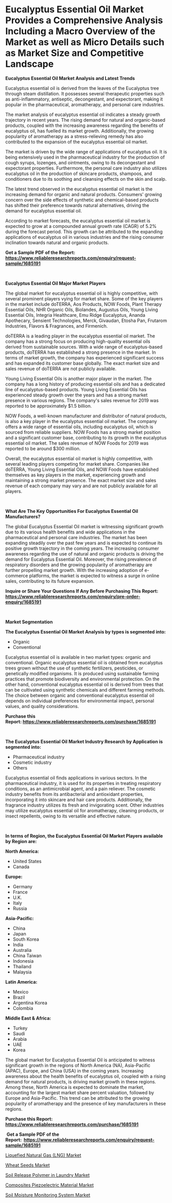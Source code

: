 <p><h1>Eucalyptus Essential Oil Market Provides a Comprehensive Analysis Including a Macro Overview of the Market as well as Micro Details such as Market Size and Competitive Landscape</h1></p><p><strong>Eucalyptus Essential Oil Market Analysis and Latest Trends</strong></p>
<p><p>Eucalyptus essential oil is derived from the leaves of the Eucalyptus tree through steam distillation. It possesses several therapeutic properties such as anti-inflammatory, antiseptic, decongestant, and expectorant, making it popular in the pharmaceutical, aromatherapy, and personal care industries.</p><p>The market analysis of eucalyptus essential oil indicates a steady growth trajectory in recent years. The rising demand for natural and organic-based products, coupled with the increasing awareness regarding the benefits of eucalyptus oil, has fuelled its market growth. Additionally, the growing popularity of aromatherapy as a stress-relieving remedy has also contributed to the expansion of the eucalyptus essential oil market.</p><p>The market is driven by the wide range of applications of eucalyptus oil. It is being extensively used in the pharmaceutical industry for the production of cough syrups, lozenges, and ointments, owing to its decongestant and expectorant properties. Furthermore, the personal care industry also utilizes eucalyptus oil in the production of skincare products, shampoos, and conditioners due to its soothing and cleansing effects on the skin and scalp.</p><p>The latest trend observed in the eucalyptus essential oil market is the increasing demand for organic and natural products. Consumers' growing concern over the side effects of synthetic and chemical-based products has shifted their preference towards natural alternatives, driving the demand for eucalyptus essential oil.</p><p>According to market forecasts, the eucalyptus essential oil market is expected to grow at a compounded annual growth rate (CAGR) of 5.2% during the forecast period. This growth can be attributed to the expanding applications of eucalyptus oil in various industries and the rising consumer inclination towards natural and organic products.</p></p>
<p><strong>Get a Sample PDF of the Report:&nbsp; <a href="https://www.reliableresearchreports.com/enquiry/request-sample/1685191">https://www.reliableresearchreports.com/enquiry/request-sample/1685191</a></strong></p>
<p>&nbsp;</p>
<p><strong>Eucalyptus Essential Oil Major Market Players</strong></p>
<p><p>The global market for eucalyptus essential oil is highly competitive, with several prominent players vying for market share. Some of the key players in the market include doTERRA, Aos Products, NOW Foods, Plant Therapy Essential Oils, NHR Organic Oils, Biolandes, Augustus Oils, Young Living Essential Oils, Integria Healthcare, Emu Ridge Eucalyptus, Ananda Apothecary, Sensient Technologies, Merck, Givaudan, Etosha Pan, Frutarom Industries, Flavors & Fragrances, and Firmenich.</p><p>doTERRA is a leading player in the eucalyptus essential oil market. The company has a strong focus on producing high-quality essential oils derived from sustainable sources. With a wide range of eucalyptus-based products, doTERRA has established a strong presence in the market. In terms of market growth, the company has experienced significant success and has expanded its customer base globally. The exact market size and sales revenue of doTERRA are not publicly available.</p><p>Young Living Essential Oils is another major player in the market. The company has a long history of producing essential oils and has a dedicated line of eucalyptus-based products. Young Living Essential Oils has experienced steady growth over the years and has a strong market presence in various regions. The company's sales revenue for 2019 was reported to be approximately $1.5 billion.</p><p>NOW Foods, a well-known manufacturer and distributor of natural products, is also a key player in the eucalyptus essential oil market. The company offers a wide range of essential oils, including eucalyptus oil, which is sourced from reliable suppliers. NOW Foods has a strong market position and a significant customer base, contributing to its growth in the eucalyptus essential oil market. The sales revenue of NOW Foods for 2019 was reported to be around $300 million.</p><p>Overall, the eucalyptus essential oil market is highly competitive, with several leading players competing for market share. Companies like doTERRA, Young Living Essential Oils, and NOW Foods have established themselves as key players in the market, experiencing growth and maintaining a strong market presence. The exact market size and sales revenue of each company may vary and are not publicly available for all players.</p></p>
<p>&nbsp;</p>
<p><strong>What Are The Key Opportunities For Eucalyptus Essential Oil Manufacturers?</strong></p>
<p><p>The global Eucalyptus Essential Oil market is witnessing significant growth due to its various health benefits and wide applications in the pharmaceutical and personal care industries. The market has been expanding steadily over the past few years and is expected to continue its positive growth trajectory in the coming years. The increasing consumer awareness regarding the use of natural and organic products is driving the demand for Eucalyptus Essential Oil. Moreover, the rising prevalence of respiratory disorders and the growing popularity of aromatherapy are further propelling market growth. With the increasing adoption of e-commerce platforms, the market is expected to witness a surge in online sales, contributing to its future expansion.</p></p>
<p><strong>Inquire or Share Your Questions If Any Before Purchasing This Report: <a href="https://www.reliableresearchreports.com/enquiry/pre-order-enquiry/1685191">https://www.reliableresearchreports.com/enquiry/pre-order-enquiry/1685191</a></strong></p>
<p>&nbsp;</p>
<p><strong>Market Segmentation</strong></p>
<p><strong>The Eucalyptus Essential Oil Market Analysis by types is segmented into:</strong></p>
<p><ul><li>Organic</li><li>Conventional</li></ul></p>
<p><p>Eucalyptus essential oil is available in two market types: organic and conventional. Organic eucalyptus essential oil is obtained from eucalyptus trees grown without the use of synthetic fertilizers, pesticides, or genetically modified organisms. It is produced using sustainable farming practices that promote biodiversity and environmental protection. On the other hand, conventional eucalyptus essential oil is derived from trees that can be cultivated using synthetic chemicals and different farming methods. The choice between organic and conventional eucalyptus essential oil depends on individual preferences for environmental impact, personal values, and quality considerations.</p></p>
<p><strong>Purchase this Report:&nbsp;<a href="https://www.reliableresearchreports.com/purchase/1685191">https://www.reliableresearchreports.com/purchase/1685191</a></strong></p>
<p>&nbsp;</p>
<p><strong>The Eucalyptus Essential Oil Market Industry Research by Application is segmented into:</strong></p>
<p><ul><li>Pharmaceutical industry</li><li>Cosmetic industry</li><li>Others</li></ul></p>
<p><p>Eucalyptus essential oil finds applications in various sectors. In the pharmaceutical industry, it is used for its properties in treating respiratory conditions, as an antimicrobial agent, and a pain reliever. The cosmetic industry benefits from its antibacterial and antioxidant properties, incorporating it into skincare and hair care products. Additionally, the fragrance industry utilizes its fresh and invigorating scent. Other industries may utilize eucalyptus essential oil for aromatherapy, cleaning products, or insect repellents, owing to its versatile and effective nature.</p></p>
<p>&nbsp;</p>
<p><strong>In terms of Region, the Eucalyptus Essential Oil Market Players available by Region are:</strong></p>
<p>
    <p> <strong> North America: </strong>
        <ul>
            <li>United States</li>
            <li>Canada</li>
        </ul>
        </p> 
    <p> <strong> Europe: </strong>
        <ul>
            <li>Germany</li>
            <li>France</li>
            <li>U.K.</li>
            <li>Italy</li>
            <li>Russia</li>
        </ul>
        </p> 
    <p> <strong> Asia-Pacific: </strong>
        <ul>
            <li>China</li>
            <li>Japan</li>
            <li>South Korea</li>
            <li>India</li>
            <li>Australia</li>
            <li>China Taiwan</li>
            <li>Indonesia</li>
            <li>Thailand</li>
            <li>Malaysia</li>
        </ul>
        </p> 
    <p> <strong> Latin America: </strong>
        <ul>
            <li>Mexico</li>
            <li>Brazil</li>
            <li>Argentina Korea</li>
            <li>Colombia</li>
        </ul>
        </p> 
    <p> <strong> Middle East & Africa: </strong>
        <ul>
            <li>Turkey</li>
            <li>Saudi</li>
            <li>Arabia</li>
            <li>UAE</li>
            <li>Korea</li>
        </ul>
    </p>
    </p>
<p><p>The global market for Eucalyptus Essential Oil is anticipated to witness significant growth in the regions of North America (NA), Asia-Pacific (APAC), Europe, and China (USA) in the coming years. Increasing awareness about the health benefits of eucalyptus oil, coupled with a rising demand for natural products, is driving market growth in these regions. Among these, North America is expected to dominate the market, accounting for the largest market share percent valuation, followed by Europe and Asia-Pacific. This trend can be attributed to the growing popularity of aromatherapy and the presence of key manufacturers in these regions.</p></p>
<p><strong>Purchase this Report: <a href="https://www.reliableresearchreports.com/purchase/1685191">https://www.reliableresearchreports.com/purchase/1685191</a></strong></p>
<p>&nbsp;<strong>Get a Sample PDF of the Report:&nbsp;&nbsp;<a href="https://www.reliableresearchreports.com/enquiry/request-sample/1685191">https://www.reliableresearchreports.com/enquiry/request-sample/1685191</a></strong></p>
<p><strong></strong></p>
<p><p><a href="https://medium.com/@dariodooley/liquefied-natural-gas-lng-market-research-report-its-history-and-forecast-2023-to-2030-a0a892981d53">Liquefied Natural Gas (LNG) Market</a></p><p><a href="https://github.com/scarol104/Market-Research-Report-List-1/blob/main/wheat-seeds-market.md">Wheat Seeds Market</a></p><p><a href="https://medium.com/@ivaschinner/soil-release-polymer-in-laundry-market-trends-forecast-and-competitive-analysis-to-2030-83a61a044eb6">Soil Release Polymer in Laundry Market</a></p><p><a href="https://medium.com/@drakecorwin2023/composites-piezoelectric-material-market-furnishes-information-on-market-share-market-trends-and-290260db8e9a">Composites Piezoelectric Material Market</a></p><p><a href="https://github.com/deliacustodio40/Market-Research-Report-List-1/blob/main/soil-moisture-monitoring-system-market.md">Soil Moisture Monitoring System Market</a></p></p>